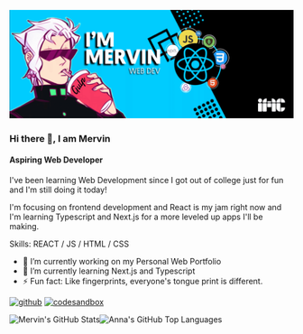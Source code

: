 ![Aspiring Web Developer](https://github.com/iMervinC/iMervinC/blob/main/banner.gif)
### Hi there 👋, I am Mervin
#### Aspiring Web Developer

I've been learning Web Development since I got out of college just for fun and I'm still doing it today! 

I'm focusing on frontend development and React is my jam right now and I'm learning Typescript and Next.js for a more leveled up apps I'll be making.

Skills: REACT / JS / HTML / CSS

- 🔭 I’m currently working on my Personal Web Portfolio 
- 🌱 I’m currently learning Next.js and Typescript 
- ⚡ Fun fact: Like fingerprints, everyone's tongue print is different. 


[<img src='https://cdn.jsdelivr.net/npm/simple-icons@3.0.1/icons/github.svg' alt='github' height='40'>](https://github.com/iMervinc)  [<img src='https://cdn.jsdelivr.net/npm/simple-icons@3.0.1/icons/codesandbox.svg' alt='codesandbox' height='40'>](https://codesandbox.io/u/iMervinc)  


  <img align="left" alt="Mervin's GitHub Stats" src="https://github-readme-stats.vercel.app/api?username=imervinc&show_icons=true&&hide_border=true&prs&cache_seconds=86400&theme=tokyonight" />
  


<img align="left" alt="Anna's GitHub Top Languages" src="https://github-readme-stats.vercel.app/api/top-langs/?username=imervinc&layout=compact" />


